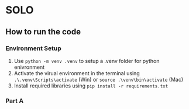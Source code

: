 # SOLO

## How to run the code

### Environment Setup

1. Use `python -m venv .venv` to setup a .venv folder for python enivronment
2. Activate the virual environment in the terminal using `.\.venv\Scripts\activate` (Win) or `source .\venv\bin\activate` (Mac)
3. Install required libraries using `pip install -r requirements.txt`

### Part A
